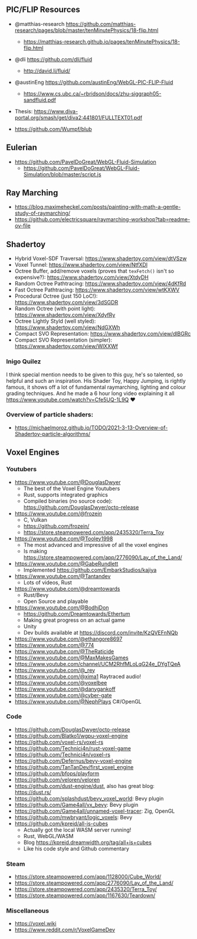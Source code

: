 ## PIC/FLIP Resources

- @matthias-research https://github.com/matthias-research/pages/blob/master/tenMinutePhysics/18-flip.html
  - https://matthias-research.github.io/pages/tenMinutePhysics/18-flip.html
- @dli https://github.com/dli/fluid
  - http://david.li/fluid/
- @austinEng https://github.com/austinEng/WebGL-PIC-FLIP-Fluid
  - https://www.cs.ubc.ca/~rbridson/docs/zhu-siggraph05-sandfluid.pdf
- Thesis: https://www.diva-portal.org/smash/get/diva2:441801/FULLTEXT01.pdf

- https://github.com/Wumpf/blub

## Eulerian

- https://github.com/PavelDoGreat/WebGL-Fluid-Simulation
  - https://github.com/PavelDoGreat/WebGL-Fluid-Simulation/blob/master/script.js

## Ray Marching

- https://blog.maximeheckel.com/posts/painting-with-math-a-gentle-study-of-raymarching/
- https://github.com/electricsquare/raymarching-workshop?tab=readme-ov-file

## Shadertoy

- Hybrid Voxel-SDF Traversal: https://www.shadertoy.com/view/dtVSzw
- Voxel Tunnel: https://www.shadertoy.com/view/NtfXDl
- Octree Buffer, add/remove voxels (proves that `texFetch()` isn't so expensive?): https://www.shadertoy.com/view/XtdyDH
- Random Octree Pathtracing: https://www.shadertoy.com/view/4dKfRd
- Fast Octree Pathtracing: https://www.shadertoy.com/view/wtKXWV
- Procedural Octree (just 150 LoC!): https://www.shadertoy.com/view/3dSGDR
- Random Octree (with point light): https://www.shadertoy.com/view/XdyfRy
- Octree Lightly Styld (well styled): https://www.shadertoy.com/view/NdGXWh
- Compact SVO Representation: https://www.shadertoy.com/view/dlBGRc
- Compact SVO Representation (simpler): https://www.shadertoy.com/view/WlXXWf

### Inigo Quilez

I think special mention needs to be given to this guy, he's so talented, so helpful and such an inspiration.
His Shader Toy, Happy Jumping, is rightly famous, it shows off a lot of fundamental raymarching, lighting and
colour grading techniques. And he made a 6 hour long video explaining it all https://www.youtube.com/watch?v=Cfe5UQ-1L9Q ❤️

### Overview of particle shaders:

- https://michaelmoroz.github.io/TODO/2021-3-13-Overview-of-Shadertoy-particle-algorithms/

## Voxel Engines

### Youtubers

- https://www.youtube.com/@DouglasDwyer
  - The best of the Voxel Engine Youtubers
  - Rust, supports integrated graphics
  - Compiled binaries (no source code): https://github.com/DouglasDwyer/octo-release
- https://www.youtube.com/@frozein
  - C, Vulkan
  - https://github.com/frozein/
  - https://store.steampowered.com/app/2435320/Terra_Toy
- https://www.youtube.com/@Tooley1998
  - The most advanced and impressive of all the voxel engines
  - Is making https://store.steampowered.com/app/2776090/Lay_of_the_Land/
- https://www.youtube.com/@GabeRundlett
  - Implemented https://github.com/EmbarkStudios/kajiya
- https://www.youtube.com/@Tantandev
  - Lots of videos, Rust
- https://www.youtube.com/@dreamtowards
  - Rust/Bevy
  - Open Source and playable
- https://www.youtube.com/@BodhiDon
  - https://github.com/Dreamtowards/Ethertum
  - Making great progress on an actual game
  - Unity
  - Dev builds available at https://discord.com/invite/KzQVEFnNQb
- https://www.youtube.com/@ethangore8697
- https://www.youtube.com/@774
- https://www.youtube.com/@TheRaticide
- https://www.youtube.com/@MaxMakesGames
- https://www.youtube.com/channel/UCM2RhfMLoLqG24e_DYgTQeA
- https://www.youtube.com/@_rey
- https://www.youtube.com/@xima1 Raytraced audio!
- https://www.youtube.com/@voxelbee
- https://www.youtube.com/@danygankoff
- https://www.youtube.com/@cyber-gate
- https://www.youtube.com/@NephPlays C#/OpenGL

### Code

- https://github.com/DouglasDwyer/octo-release
- https://github.com/Blatko1/wgpu-voxel-engine
- https://github.com/voxel-rs/voxel-rs
- https://github.com/Technici4n/rust-voxel-game
- https://github.com/Technici4n/voxel-rs
- https://github.com/Defernus/bevy-voxel-engine
- https://github.com/TanTanDev/first_voxel_engine
- https://github.com/bfops/playform
- https://github.com/veloren/veloren
- https://github.com/dust-engine/dust, also has great blog: https://dust.rs/
- https://github.com/splashdust/bevy_voxel_world: Bevy plugin
- https://github.com/Game4all/vx_bevy: Bevy plugin
- https://github.com/Game4all/unnamed-voxel-tracer: Zig, OpenGL
- https://github.com/mwbryant/logic_voxels: Bevy
- https://github.com/kpreid/all-is-cubes
  - Actually got the local WASM server running!
  - Rust, WebGL/WASM
  - Blog https://kpreid.dreamwidth.org/tag/all+is+cubes
  - Like his code style and Github commentary

### Steam

- https://store.steampowered.com/app/1128000/Cube_World/
- https://store.steampowered.com/app/2776090/Lay_of_the_Land/
- https://store.steampowered.com/app/2435320/Terra_Toy/
- https://store.steampowered.com/app/1167630/Teardown/

### Miscellaneous

- https://voxel.wiki
- https://www.reddit.com/r/VoxelGameDev
